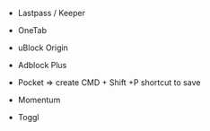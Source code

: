 - Lastpass / Keeper

- OneTab

- uBlock Origin

- Adblock Plus

- Pocket => create CMD + Shift +P shortcut to save

- Momentum

- Toggl
